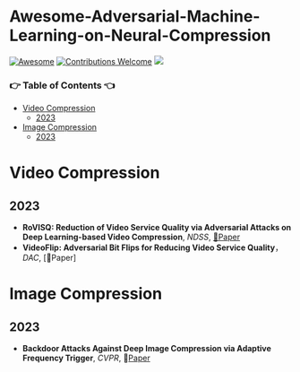 # Awesome-Adversarial-Machine-Learning-on-Neural-Compression
[![Awesome](https://cdn.rawgit.com/sindresorhus/awesome/d7305f38d29fed78fa85652e3a63e154dd8e8829/media/badge.svg)](https://github.com/sindresorhus/awesome)
[![Contributions Welcome](https://img.shields.io/badge/Contributions-welcome-brightgreen.svg?style=flat-square)](http://makeapullrequest.com)
![](https://img.shields.io/github/license/EdisonLeeeee/RS-Adversarial-Learning)

### 👉 Table of Contents 👈
- [Video Compression](#video)
	- [2023](#2023)
- [Image Compression](#image)
	- [2023](#2023-1)


# Video Compression

## 2023
+ **RoVISQ: Reduction of Video Service Quality via Adversarial Attacks on Deep Learning-based Video Compression**, *NDSS*,  [📝Paper](https://www.ndss-symposium.org/wp-content/uploads/2023/02/ndss2023_s165_paper.pdf)
+ **VideoFlip: Adversarial Bit Flips for Reducing Video Service Quality**， *DAC*, [📝Paper]

# Image Compression

## 2023

+ **Backdoor Attacks Against Deep Image Compression via Adaptive Frequency Trigger**, *CVPR*, 📝[Paper](https://arxiv.org/pdf/2302.14677.pdf)
